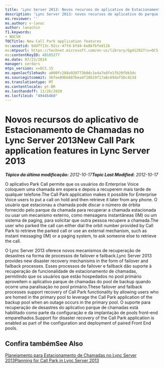 ```yaml
---
title: 'Lync Server 2013: Novos recursos do aplicativo de Estacionamento de Chamadas'
description: 'Lync Server 2013: novos recursos de aplicativo do parque da chamada.'
ms.reviewer: ''
ms.author: v-lanac
author: lanachin
f1.keywords:
- NOCSH
TOCTitle: New Call Park application features
ms:assetid: bddff13c-92cc-47fd-bfd4-6e8bfbfed11b
ms:mtpsurl: https://technet.microsoft.com/en-us/library/Gg412927(v=OCS.15)
ms:contentKeyID: 48185277
ms.date: 07/23/2014
manager: serdars
mtps_version: v=OCS.15
ms.openlocfilehash: a000fc288a920773b0dc1e4a7e8fe1fb20fbb3dc
ms.sourcegitcommit: 36fee89bb887bea4f18b19f17a8c69daf5bc423d
ms.translationtype: MT
ms.contentlocale: pt-BR
ms.lasthandoff: 11/26/2020
ms.locfileid: "49445460"
---
```

# <a name="new-call-park-application-features-in-lync-server-2013"></a><span data-ttu-id="586d5-103">Novos recursos do aplicativo de Estacionamento de Chamadas no Lync Server 2013</span><span class="sxs-lookup"><span data-stu-id="586d5-103">New Call Park application features in Lync Server 2013</span></span>

<div data-xmlns="http://www.w3.org/1999/xhtml">

<div class="topic" data-xmlns="http://www.w3.org/1999/xhtml" data-msxsl="urn:schemas-microsoft-com:xslt" data-cs="https://msdn.microsoft.com/">

<div data-asp="https://msdn2.microsoft.com/asp">



</div>

<div id="mainSection">

<div id="mainBody"><span data-ttu-id="586d5-104">

<span> </span></span><span class="sxs-lookup"><span data-stu-id="586d5-104">

<span> </span></span></span>

<span data-ttu-id="586d5-105">_**Tópico da última modificação:** 2012-10-17_</span><span class="sxs-lookup"><span data-stu-id="586d5-105">_**Topic Last Modified:** 2012-10-17_</span></span>

<span data-ttu-id="586d5-106">O aplicativo Park Call permite que os usuários do Enterprise Voice coloquem uma chamada em espera e depois a recuperem mais tarde de qualquer telefone.</span><span class="sxs-lookup"><span data-stu-id="586d5-106">The Call Park application makes it possible for Enterprise Voice users to put a call on hold and then retrieve it later from any phone.</span></span> <span data-ttu-id="586d5-107">O usuário que estacionau a chamada pode discar o número de órbita fornecido pelo parque da chamada para recuperar a chamada estacionada ou usar um mecanismo externo, como mensagens instantâneas (IM) ou um sistema de paging, para solicitar que outra pessoa recupere a chamada.</span><span class="sxs-lookup"><span data-stu-id="586d5-107">The user who parked the call can either dial the orbit number provided by Call Park to retrieve the parked call or use an external mechanism, such as instant messaging (IM) or a paging system, to ask someone else to retrieve the call.</span></span>

<span data-ttu-id="586d5-108">O Lync Server 2013 oferece novos mecanismos de recuperação de desastres na forma de processos de failover e failback.</span><span class="sxs-lookup"><span data-stu-id="586d5-108">Lync Server 2013 provides new disaster recovery mechanisms in the form of failover and failback processes.</span></span> <span data-ttu-id="586d5-109">Esses processos de failover e failback dão suporte à recuperação de funcionalidade de estacionamento de chamadas, permitindo que os usuários que estão hospedados no pool primário aproveitem o aplicativo parque de chamadas do pool de backup quando ocorre uma paralisação no pool primário.</span><span class="sxs-lookup"><span data-stu-id="586d5-109">These failover and failback processes support recovery of Call Park functionality by allowing users who are homed in the primary pool to leverage the Call Park application of the backup pool when an outage occurs in the primary pool.</span></span> <span data-ttu-id="586d5-110">O suporte para recuperação de desastres do aplicativo parque de chamadas está habilitado como parte da configuração e da implantação de pools front-end emparelhados.</span><span class="sxs-lookup"><span data-stu-id="586d5-110">Support for disaster recovery of the Call Park application is enabled as part of the configuration and deployment of paired Front End pools.</span></span>

<div>

## <a name="see-also"></a><span data-ttu-id="586d5-111">Confira também</span><span class="sxs-lookup"><span data-stu-id="586d5-111">See Also</span></span>


[<span data-ttu-id="586d5-112">Planejamento para Estacionamento de Chamadas no Lync Server 2013</span><span class="sxs-lookup"><span data-stu-id="586d5-112">Planning for Call Park in Lync Server 2013</span></span>](lync-server-2013-planning-for-call-park.md)  
  

<span data-ttu-id="586d5-113"></div>

</div>

<span> </span>

</div>

</div>

</span><span class="sxs-lookup"><span data-stu-id="586d5-113"></div>

</div>

<span> </span>

</div>

</div>

</span></span></div>

